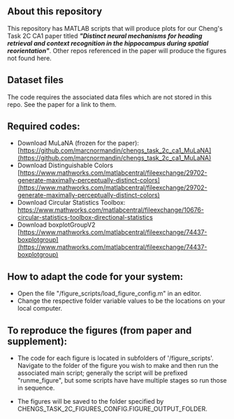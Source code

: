 ## About this repository

This repository has MATLAB scripts that will produce plots for our Cheng's Task 2C CA1 paper titled ***"Distinct neural mechanisms for heading retrieval and context recognition in the hippocampus during spatial reorientation"***. Other repos referenced in the paper will produce the figures not found here.

## Dataset files

The code requires the associated data files which are not stored in this repo. See the paper for a link to them.

## Required codes:
* Download MuLaNA (frozen for the paper): [https://github.com/marcnormandin/chengs_task_2c_ca1_MuLaNA](https://github.com/marcnormandin/chengs_task_2c_ca1_MuLaNA)
* Download Distinguishable Colors [https://www.mathworks.com/matlabcentral/fileexchange/29702-generate-maximally-perceptually-distinct-colors](https://www.mathworks.com/matlabcentral/fileexchange/29702-generate-maximally-perceptually-distinct-colors)
* Download Circular Statistics Toolbox: https://www.mathworks.com/matlabcentral/fileexchange/10676-circular-statistics-toolbox-directional-statistics
* Download boxplotGroupV2 [https://www.mathworks.com/matlabcentral/fileexchange/74437-boxplotgroup](https://www.mathworks.com/matlabcentral/fileexchange/74437-boxplotgroup)

## How to adapt the code for your system:

* Open the file "/figure_scripts/load_figure_config.m" in an editor.
* Change the respective folder variable values to be the locations on your local computer.

## To reproduce the figures (from paper and supplement):

* The code for each figure is located in subfolders of '/figure_scripts'. Navigate to the folder of the figure you wish to make and then run the associated main script; generally the script will be prefixed "runme_figure", but some scripts have have multiple stages so run those in sequence.

* The figures will be saved to the folder specified by CHENGS_TASK_2C_FIGURES_CONFIG.FIGURE_OUTPUT_FOLDER.
